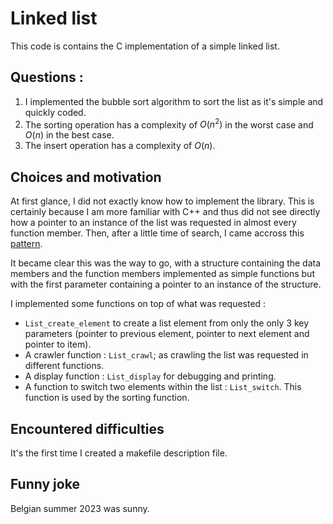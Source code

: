 # Linked list
This code is contains the C implementation of a simple linked list.

## Questions :

1. I implemented the bubble sort algorithm to sort the list as it's simple and quickly coded.
2. The sorting operation has a complexity of $O(n^{2})$ in the worst case and $O(n)$ in the best case.
3. The insert operation has a complexity of $O(n)$.

## Choices and motivation

At first glance, I did not exactly know how to implement the library. This is certainly because I am more familiar with C++ and thus did not see directly how a pointer to an instance of the list was requested in almost every function member. Then, after a little time of search, I came accross this [pattern](https://stackoverflow.com/a/1403926).

It became clear this was the way to go, with a structure containing the data members and the function members implemented as simple functions but with the first parameter containing a pointer to an instance of the structure.

I implemented some functions on top of what was requested :
* ```List_create_element``` to create a list element from only the only 3 key parameters (pointer to previous element, pointer to next element and pointer to item).
* A crawler function : ```List_crawl```; as crawling the list was requested in different functions.
* A display function : ```List_display``` for debugging and printing.
* A function to switch two elements within the list : ```List_switch```. This function is used by the sorting function.

## Encountered difficulties

It's the first time I created a makefile description file.

## Funny joke

Belgian summer 2023 was sunny.